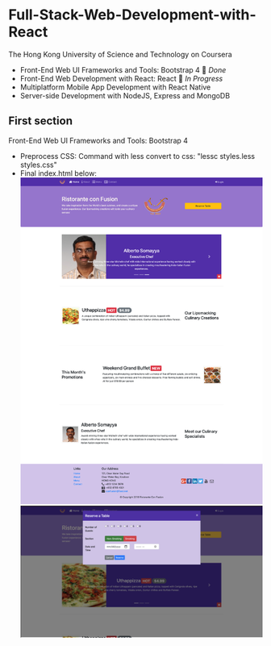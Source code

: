 # Full-Stack-Web-Development-with-React
The Hong Kong University of Science and Technology on Coursera
- Front-End Web UI Frameworks and Tools: Bootstrap 4  &#x1F34E; _Done_
- Front-End Web Development with React: React &#x1F34F; _In Progress_
- Multiplatform Mobile App Development with React Native
- Server-side Development with NodeJS, Express and MongoDB

## First section
Front-End Web UI Frameworks and Tools: Bootstrap 4
- Preprocess CSS: Command with less convert to css: "lessc styles.less styles.css"
- Final index.html below:
![INDEX](img/index_page.png)
![RESERVETABLE](img/reserve_table.png)
